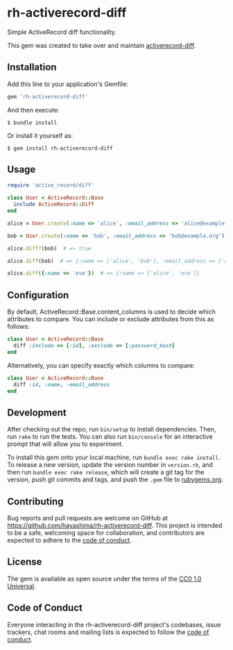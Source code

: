 # rh-activerecord-diff

Simple ActiveRecord diff functionality.

This gem was created to take over and maintain [activerecord-diff](https://rubygems.org/gems/activerecord-diff).

## Installation

Add this line to your application's Gemfile:

```ruby
gem 'rh-activerecord-diff'
```

And then execute:

    $ bundle install

Or install it yourself as:

    $ gem install rh-activerecord-diff

## Usage

```ruby
require 'active_record/diff'

class User < ActiveRecord::Base
  include ActiveRecord::Diff
end

alice = User.create(:name => 'alice', :email_address => 'alice@example.org')

bob = User.create(:name => 'bob', :email_address => 'bob@example.org')

alice.diff?(bob)  # => true

alice.diff(bob)  # => {:name => ['alice', 'bob'], :email_address => ['alice@example.org', 'bob@example.org']}

alice.diff({:name => 'eve'})  # => {:name => ['alice', 'eve']}
```

## Configuration

By default, ActiveRecord::Base.content_columns is used to decide which attributes
to compare. You can include or exclude attributes from this as follows:

```ruby
class User < ActiveRecord::Base
  diff :include => [:id], :exclude => [:password_hash]
end
```

Alternatively, you can specify exactly which columns to compare:

```ruby
class User < ActiveRecord::Base
  diff :id, :name, :email_address
end
```

## Development

After checking out the repo, run `bin/setup` to install dependencies. Then, run `rake` to run the tests. You can also run `bin/console` for an interactive prompt that will allow you to experiment.

To install this gem onto your local machine, run `bundle exec rake install`. To release a new version, update the version number in `version.rb`, and then run `bundle exec rake release`, which will create a git tag for the version, push git commits and tags, and push the `.gem` file to [rubygems.org](https://rubygems.org).

## Contributing

Bug reports and pull requests are welcome on GitHub at https://github.com/hayashima/rh-activerecord-diff. This project is intended to be a safe, welcoming space for collaboration, and contributors are expected to adhere to the [code of conduct](https://github.com/hayashima/rh-activerecord-diff/blob/main/CODE_OF_CONDUCT.md).


## License

The gem is available as open source under the terms of the [CC0 1.0 Universal](https://creativecommons.org/publicdomain/zero/1.0/).

## Code of Conduct

Everyone interacting in the rh-activerecord-diff project's codebases, issue trackers, chat rooms and mailing lists is expected to follow the [code of conduct](https://github.com/hayashima/rh-activerecord-diff/blob/main/CODE_OF_CONDUCT.md).
